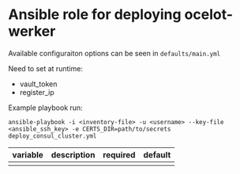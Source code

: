 # Ansible role for deploying ocelot-werker

Available configuraiton options can be seen in `defaults/main.yml`

Need to set at runtime: 
- vault_token
- register_ip

Example playbook run:
```
ansible-playbook -i <inventory-file> -u <username> --key-file <ansible_ssh_key> -e CERTS_DIR=path/to/secrets deploy_consul_cluster.yml
```

| variable | description | required | default |
|----------|-------------|----------|---------|
|          |             |          |         |